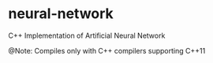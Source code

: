 neural-network
==============

C++ Implementation of Artificial Neural Network

@Note: Compiles only with C++ compilers supporting C++11
